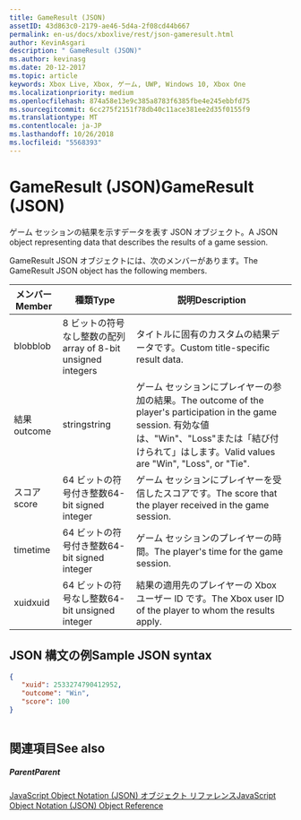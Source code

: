 ```yaml
---
title: GameResult (JSON)
assetID: 43d863c0-2179-ae46-5d4a-2f08cd44b667
permalink: en-us/docs/xboxlive/rest/json-gameresult.html
author: KevinAsgari
description: " GameResult (JSON)"
ms.author: kevinasg
ms.date: 20-12-2017
ms.topic: article
keywords: Xbox Live, Xbox, ゲーム, UWP, Windows 10, Xbox One
ms.localizationpriority: medium
ms.openlocfilehash: 874a58e13e9c385a8783f6385fbe4e245ebbfd75
ms.sourcegitcommit: 6cc275f2151f78db40c11ace381ee2d35f0155f9
ms.translationtype: MT
ms.contentlocale: ja-JP
ms.lasthandoff: 10/26/2018
ms.locfileid: "5568393"
---
```

# <a name="gameresult-json"></a><span data-ttu-id="f1ac3-104">GameResult (JSON)</span><span class="sxs-lookup"><span data-stu-id="f1ac3-104">GameResult (JSON)</span></span>
<span data-ttu-id="f1ac3-105">ゲーム セッションの結果を示すデータを表す JSON オブジェクト。</span><span class="sxs-lookup"><span data-stu-id="f1ac3-105">A JSON object representing data that describes the results of a game session.</span></span> 
<a id="ID4EN"></a>

  
 
<span data-ttu-id="f1ac3-106">GameResult JSON オブジェクトには、次のメンバーがあります。</span><span class="sxs-lookup"><span data-stu-id="f1ac3-106">The GameResult JSON object has the following members.</span></span>
 
| <span data-ttu-id="f1ac3-107">メンバー</span><span class="sxs-lookup"><span data-stu-id="f1ac3-107">Member</span></span>| <span data-ttu-id="f1ac3-108">種類</span><span class="sxs-lookup"><span data-stu-id="f1ac3-108">Type</span></span>| <span data-ttu-id="f1ac3-109">説明</span><span class="sxs-lookup"><span data-stu-id="f1ac3-109">Description</span></span>| 
| --- | --- | --- | 
| <span data-ttu-id="f1ac3-110">blob</span><span class="sxs-lookup"><span data-stu-id="f1ac3-110">blob</span></span>| <span data-ttu-id="f1ac3-111">8 ビットの符号なし整数の配列</span><span class="sxs-lookup"><span data-stu-id="f1ac3-111">array of 8-bit unsigned integers</span></span>| <span data-ttu-id="f1ac3-112">タイトルに固有のカスタムの結果データです。</span><span class="sxs-lookup"><span data-stu-id="f1ac3-112">Custom title-specific result data.</span></span>| 
| <span data-ttu-id="f1ac3-113">結果</span><span class="sxs-lookup"><span data-stu-id="f1ac3-113">outcome</span></span>| <span data-ttu-id="f1ac3-114">string</span><span class="sxs-lookup"><span data-stu-id="f1ac3-114">string</span></span>| <span data-ttu-id="f1ac3-115">ゲーム セッションにプレイヤーの参加の結果。</span><span class="sxs-lookup"><span data-stu-id="f1ac3-115">The outcome of the player's participation in the game session.</span></span> <span data-ttu-id="f1ac3-116">有効な値は、"Win"、"Loss"または「結び付けられて」はします。</span><span class="sxs-lookup"><span data-stu-id="f1ac3-116">Valid values are "Win", "Loss", or "Tie".</span></span> | 
| <span data-ttu-id="f1ac3-117">スコア</span><span class="sxs-lookup"><span data-stu-id="f1ac3-117">score</span></span>| <span data-ttu-id="f1ac3-118">64 ビットの符号付き整数</span><span class="sxs-lookup"><span data-stu-id="f1ac3-118">64-bit signed integer</span></span>| <span data-ttu-id="f1ac3-119">ゲーム セッションにプレイヤーを受信したスコアです。</span><span class="sxs-lookup"><span data-stu-id="f1ac3-119">The score that the player received in the game session.</span></span>| 
| <span data-ttu-id="f1ac3-120">time</span><span class="sxs-lookup"><span data-stu-id="f1ac3-120">time</span></span>| <span data-ttu-id="f1ac3-121">64 ビットの符号付き整数</span><span class="sxs-lookup"><span data-stu-id="f1ac3-121">64-bit signed integer</span></span>| <span data-ttu-id="f1ac3-122">ゲーム セッションのプレイヤーの時間。</span><span class="sxs-lookup"><span data-stu-id="f1ac3-122">The player's time for the game session.</span></span>| 
| <span data-ttu-id="f1ac3-123">xuid</span><span class="sxs-lookup"><span data-stu-id="f1ac3-123">xuid</span></span>| <span data-ttu-id="f1ac3-124">64 ビットの符号なし整数</span><span class="sxs-lookup"><span data-stu-id="f1ac3-124">64-bit unsigned integer</span></span>| <span data-ttu-id="f1ac3-125">結果の適用先のプレイヤーの Xbox ユーザー ID です。</span><span class="sxs-lookup"><span data-stu-id="f1ac3-125">The Xbox user ID of the player to whom the results apply.</span></span>| 
  
<a id="ID4EPC"></a>

 
## <a name="sample-json-syntax"></a><span data-ttu-id="f1ac3-126">JSON 構文の例</span><span class="sxs-lookup"><span data-stu-id="f1ac3-126">Sample JSON syntax</span></span>
 

```json
{
   "xuid": 2533274790412952,
   "outcome": "Win",
   "score": 100
}
    
```

  
<a id="ID4EYC"></a>

 
## <a name="see-also"></a><span data-ttu-id="f1ac3-127">関連項目</span><span class="sxs-lookup"><span data-stu-id="f1ac3-127">See also</span></span>
 
<a id="ID4E1C"></a>

 
##### <a name="parent"></a><span data-ttu-id="f1ac3-128">Parent</span><span class="sxs-lookup"><span data-stu-id="f1ac3-128">Parent</span></span> 

[<span data-ttu-id="f1ac3-129">JavaScript Object Notation (JSON) オブジェクト リファレンス</span><span class="sxs-lookup"><span data-stu-id="f1ac3-129">JavaScript Object Notation (JSON) Object Reference</span></span>](atoc-xboxlivews-reference-json.md)

   